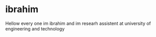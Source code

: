 # ibrahim
Hellow every one
im ibrahim and im researh assistent at university of engineering and technology
